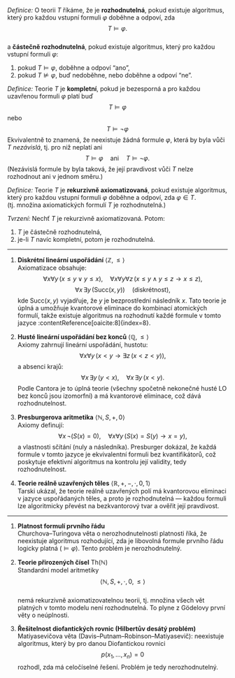 *Definice:* O teorii $T$ říkáme, že je **rozhodnutelná**, pokud existuje algoritmus, který pro každou vstupní formuli $φ$ doběhne a odpoví, zda  
$$
T\models φ.
$$  
a **částečně rozhodnutelná**, pokud existuje algoritmus, který pro každou vstupní formuli $φ$:
1. pokud $T\models φ$, doběhne a odpoví “ano”,
2. pokud $T\not\models φ$, buď nedoběhne, nebo doběhne a odpoví “ne”. 

*Definice:* Teorie $T$ je **kompletní**, pokud je bezesporná a pro každou uzavřenou formuli $φ$ platí buď  
$$
T\models φ
$$
nebo  
$$
T\models \neg φ
$$
Ekvivalentně to znamená, že neexistuje žádná formule $φ$, která by byla vůči $T$ *nezávislá*, tj. pro niž neplatí ani  
$$
T\models φ
\quad\text{ani}\quad
T\models \neg φ.
$$
(Nezávislá formule by byla taková, že její pravdivost vůči $T$ nelze rozhodnout ani v jednom směru.)

*Definice:* Teorie $T$ je **rekurzivně axiomatizovaná**, pokud existuje algoritmus, který pro každou vstupní formuli $φ$ doběhne a odpoví, zda $φ∈T$.  
(tj. množina axiomatických formulí $T$ je rozhodnutelná.)

*Tvrzení:* Nechť $T$ je rekurzivně axiomatizovaná. Potom:
1. $T$ je částečně rozhodnutelná,
2. je-li $T$ navíc kompletní, potom je rozhodnutelná. 
---
1. **Diskrétní lineární uspořádání** $\langle\mathbb{Z},\le\rangle$  
   Axiomatizace obsahuje:
$$
\forall x\forall y\,(x\le y \lor y\le x),\quad 
   \forall x\forall y\forall z\,(x\le y\land y\le z\to x\le z),
$$
   $$
   \forall x\,\exists y\,\bigl(\text{Succ}(x,y)\bigr)\quad\text{(diskrétnost)},
   $$
   kde $\text{Succ}(x,y)$ vyjadřuje, že $y$ je bezprostřední následník $x$. Tato teorie je úplná a umožňuje kvantorové eliminace do kombinací atomických formulí, takže existuje algoritmus na rozhodnutí každé formule v tomto jazyce :contentReference[oaicite:8]{index=8}.

2. **Husté lineární uspořádání bez konců** $\langle\mathbb{Q},\le\rangle$  
   Axiomy zahrnují lineární uspořádání, hustotu:
$$
\forall x\forall y\,(x<y\to \exists z\,(x<z<y)),
$$
   a absenci krajů:
$$
\forall x\,\exists y\,(y<x),\quad \forall x\,\exists y\,(x<y).
$$
   Podle Cantora je to úplná teorie (všechny spočetně nekonečné husté LO bez konců jsou izomorfní) a má kvantorové eliminace, což dává rozhodnutelnost.

4. **Presburgerova aritmetika** $\langle\mathbb{N},S,+,0\rangle$  
   Axiomy definují:
$$
   \forall x\,\neg(S(x)=0),\quad \forall x\forall y\,(S(x)=S(y)\to x=y),
$$
   a vlastnosti sčítání (nuly a následníka). Presburger dokázal, že každá formule v tomto jazyce je ekvivalentní formuli bez kvantifikátorů, což poskytuje efektivní algoritmus na kontrolu její validity, tedy rozhodnutelnost.

5. **Teorie reálně uzavřených těles** $\langle\mathbb{R},+,-,\cdot,0,1\rangle$  
   Tarski ukázal, že teorie reálně uzavřených polí má kvantorovou eliminaci v jazyce uspořádaných těles, a proto je rozhodnutelná — každou formuli lze algoritmicky převést na bezkvantorový tvar a ověřit její pravdivost.

---

1. **Platnost formulí prvního řádu**  
   Churchova–Turingova věta o nerozhodnutelnosti platnosti říká, že neexistuje algoritmus rozhodující, zda je libovolná formule prvního řádu logicky platná ($⊨φ$). Tento problém je nerozhodnutelný.

2. **Teorie přirozených čísel** $\mathrm{Th}(\mathbb{N})$  
   Standardní model aritmetiky  
$$
\langle\mathbb{N},S,+,\cdot,0,≤\rangle
$$  
   nemá rekurzivně axiomatizovatelnou teorii, tj. množina všech vět platných v tomto modelu není rozhodnutelná. To plyne z Gödelovy první věty o neúplnosti.

3. **Řešitelnost diofantických rovnic (Hilbertův desátý problém)**  
   Matiyasevičova věta (Davis–Putnam–Robinson–Matiyasevič): neexistuje algoritmus, který by pro danou Diofantickou rovnici  
$$
p(x_1,\dots,x_n)=0
$$
   rozhodl, zda má celočíselné řešení. Problém je tedy nerozhodnutelný.
